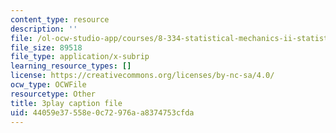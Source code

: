 ```yaml
---
content_type: resource
description: ''
file: /ol-ocw-studio-app/courses/8-334-statistical-mechanics-ii-statistical-physics-of-fields-spring-2014/44059e37558e0c72976aa8374753cfda_vhLqp3eIkU4.srt
file_size: 89518
file_type: application/x-subrip
learning_resource_types: []
license: https://creativecommons.org/licenses/by-nc-sa/4.0/
ocw_type: OCWFile
resourcetype: Other
title: 3play caption file
uid: 44059e37-558e-0c72-976a-a8374753cfda
---
```

